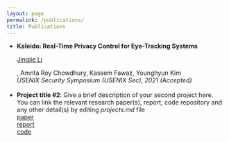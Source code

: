 ```yaml
---
layout: page
permalink: /publications/
title: Publications
---
```


<!-- Here is a non-exhaustive list of my non-research projects. My research work can be found <a href="/research">here</a>. You can also check out my Github profile <a href="">here</a> for a complete list of my projects.
 -->
<ul>
	<li>
		<b>Kaleido: Real-Time Privacy Control for Eye-Tracking Systems</b><br> <p style="text-decoration:underline;">Jingjie Li</p>, Amrita Roy Chowdhury, Kassem Fawaz, Younghyun Kim <br>
		<em>USENIX Security Symposium (USENIX Sec), 2021 (Accepted)</em><br>
<!-- 		<a href=""><div class="color-button">paper</div></a><a href="project_1.pdf"><div class="color-button">report</div></a><a href=""><div class="color-button">code</div></a> -->
	</li><br>
	<li>
		<b>Project title #2</b>: Give a brief description of your second project here. You can link the relevant research paper(s), report, code repository and any other detail(s) by editing <i>projects.md</i> file<br>
		<a href=""><div class="color-button">paper</div></a><a href="project_1.pdf"><div class="color-button">report</div></a><a href=""><div class="color-button">code</div></a>
	</li><br>

</ul>